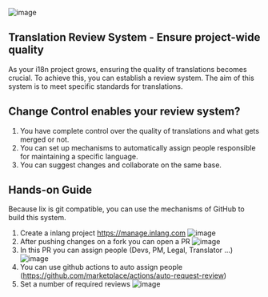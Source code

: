 ![image](https://cdn.jsdelivr.net/gh/opral/monorepo@latest/inlang/guides/translation-review-system/assets/lix-guide-reviewV2.png)

## Translation Review System - Ensure project-wide quality

As your i18n project grows, ensuring the quality of translations becomes crucial. To achieve this, you can establish a review system. The aim of this system is to meet specific standards for translations.

## Change Control enables your review system?

1. You have complete control over the quality of translations and what gets merged or not.
2. You can set up mechanisms to automatically assign people responsible for maintaining a specific language.
3. You can suggest changes and collaborate on the same base.

## Hands-on Guide

Because lix is git compatible, you can use the mechanisms of GitHub to build this system.

1. Create a inlang project https://manage.inlang.com
   ![image](https://cdn.jsdelivr.net/gh/opral/monorepo@latest/inlang/guides/translation-review-system/assets/lix-guide-review-step1.png)
2. After pushing changes on a fork you can open a PR
   ![image](https://cdn.jsdelivr.net/gh/opral/monorepo@latest/inlang/guides/translation-review-system/assets/lix-guide-review-step2.png)
3. In this PR you can assign people (Devs, PM, Legal, Translator ...)
   ![image](https://cdn.jsdelivr.net/gh/opral/monorepo@latest/inlang/guides/translation-review-system/assets/lix-guide-review-step3.png)
4. You can use github actions to auto assign people (https://github.com/marketplace/actions/auto-request-review)
5. Set a number of required reviews
   ![image](https://cdn.jsdelivr.net/gh/opral/monorepo@latest/inlang/guides/translation-review-system/assets/lix-guide-review-step4.webp)
